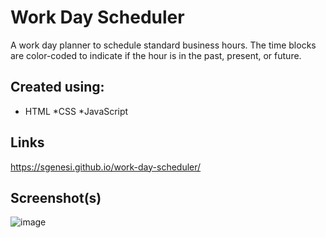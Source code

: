 # Work Day Scheduler

A work day planner to schedule standard business hours.  The time blocks are color-coded to indicate if the hour is in the past, present, or future.

## Created using:

* HTML
*CSS
*JavaScript

## Links
https://sgenesi.github.io/work-day-scheduler/

## Screenshot(s)
![image](https://user-images.githubusercontent.com/71858457/102031091-20c0bb80-3d72-11eb-9516-54131ddd2864.png)
